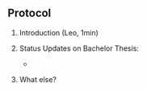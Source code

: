 ## Protocol

1. Introduction (Leo, 1min)

2. Status Updates on Bachelor Thesis:  

    -

3. What else?


